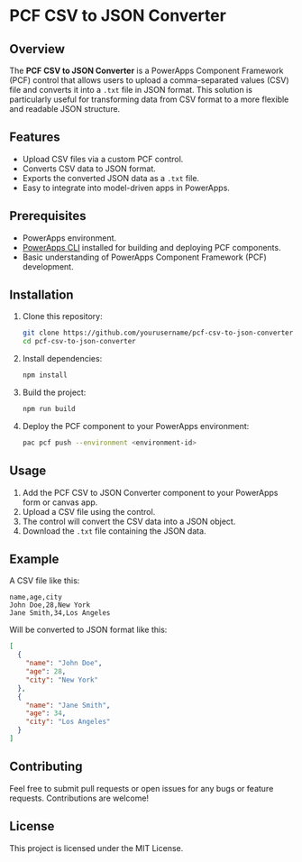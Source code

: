 # PCF CSV to JSON Converter

## Overview

The **PCF CSV to JSON Converter** is a PowerApps Component Framework (PCF) control that allows users to upload a comma-separated values (CSV) file and converts it into a `.txt` file in JSON format. This solution is particularly useful for transforming data from CSV format to a more flexible and readable JSON structure.

## Features

- Upload CSV files via a custom PCF control.
- Converts CSV data to JSON format.
- Exports the converted JSON data as a `.txt` file.
- Easy to integrate into model-driven apps in PowerApps.

## Prerequisites

- PowerApps environment.
- [PowerApps CLI](https://learn.microsoft.com/en-us/power-apps/developer/component-framework/implementing-controls-using-typescript) installed for building and deploying PCF components.
- Basic understanding of PowerApps Component Framework (PCF) development.

## Installation

1. Clone this repository:

    ```bash
    git clone https://github.com/yourusername/pcf-csv-to-json-converter.git
    cd pcf-csv-to-json-converter
    ```

2. Install dependencies:

    ```bash
    npm install
    ```

3. Build the project:

    ```bash
    npm run build
    ```

4. Deploy the PCF component to your PowerApps environment:

    ```bash
    pac pcf push --environment <environment-id>
    ```

## Usage

1. Add the PCF CSV to JSON Converter component to your PowerApps form or canvas app.
2. Upload a CSV file using the control.
3. The control will convert the CSV data into a JSON object.
4. Download the `.txt` file containing the JSON data.

## Example

A CSV file like this:
```csv
name,age,city
John Doe,28,New York
Jane Smith,34,Los Angeles
```

Will be converted to JSON format like this:
```json
[
  {
    "name": "John Doe",
    "age": 28,
    "city": "New York"
  },
  {
    "name": "Jane Smith",
    "age": 34,
    "city": "Los Angeles"
  }
]
```

## Contributing
Feel free to submit pull requests or open issues for any bugs or feature requests. Contributions are welcome!

## License
This project is licensed under the MIT License.
